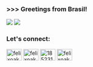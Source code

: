 ### >>> Greetings from Brasil!
  <a href = "mailto:felix@oakz.org"><img src="https://img.shields.io/badge/-Gmail-%23333?style=for-the-badge&logo=gmail&logoColor=red" target="_blank"></a>
  <a href="https://www.linkedin.com/in/felixoakz/" target="_blank"><img src="https://img.shields.io/badge/-LinkedIn-%230077B5?style=for-the-badge&logo=linkedin&logoColor=white" target="_blank"></a>  
<h3 align="left">Let's connect:</h3>
<p align="left">
<a href="https://twitter.com/felixoakz" target="blank"><img align="center" src="https://raw.githubusercontent.com/rahuldkjain/github-profile-readme-generator/master/src/images/icons/Social/twitter.svg" alt="felixoakz" height="30" width="40" /></a>
<a href="https://instagram.com/felixoakz" target="blank"><img align="center" src="https://raw.githubusercontent.com/rahuldkjain/github-profile-readme-generator/master/src/images/icons/Social/instagram.svg" alt="felixoakz" height="30" width="40" /></a>
<a href="https://stackoverflow.com/users/18523169" target="blank"><img align="center" src="https://raw.githubusercontent.com/rahuldkjain/github-profile-readme-generator/master/src/images/icons/Social/stack-overflow.svg" alt="18523169" height="30" width="40" /></a>
<a href="https://dev.to/felixoakz" target="blank"><img align="center" src="https://raw.githubusercontent.com/rahuldkjain/github-profile-readme-generator/master/src/images/icons/Social/devto.svg" alt="felixoakz" height="30" width="40" /></a>
</p>
